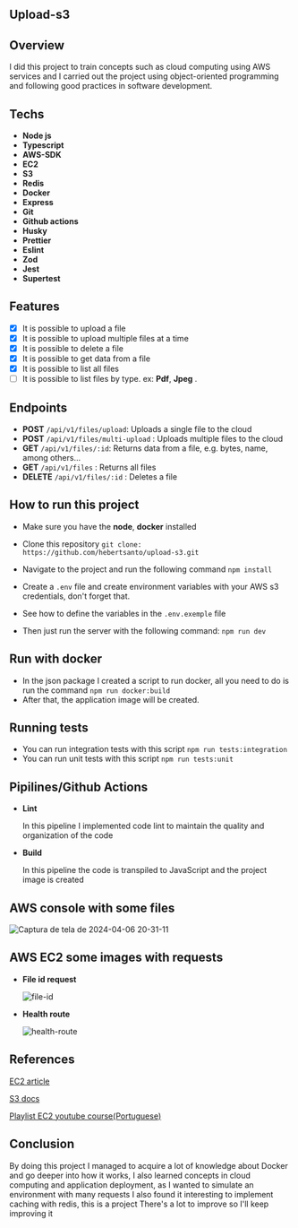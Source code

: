 ## Upload-s3

## Overview

I did this project to train concepts such as cloud computing using AWS services and I carried out the project using object-oriented programming and following good practices in software development.

## **Techs**

- **Node js**
- **Typescript**
- **AWS-SDK**
- **EC2**
- **S3**
- **Redis**
- **Docker**
- **Express**
- **Git**
- **Github actions**
- **Husky**
- **Prettier**
- **Eslint**
- **Zod**
- **Jest**
- **Supertest**

## **Features**

- [x] It is possible to upload a file
- [x] It is possible to upload multiple files at a time
- [x] It is possible to delete a file
- [x] It is possible to get data from a file
- [x] It is possible to list all files
- [ ] It is possible to list files by type. ex: **Pdf**, **Jpeg** .

## **Endpoints**

- **POST** `/api/v1/files/upload`: Uploads a single file to the cloud
- **POST** `/api/v1/files/multi-upload` : Uploads multiple files to the cloud
- **GET** `/api/v1/files/:id`: Returns data from a file, e.g. bytes, name, among others...
- **GET** `/api/v1/files` : Returns all files
- **DELETE** `/api/v1/files/:id` : Deletes a file

## How to run this project

- Make sure you have the **node**, **docker** installed
- Clone this repository `git clone: ​​https://github.com/hebertsanto/upload-s3.git`

- Navigate to the project and run the following command `npm install`
- Create a `.env` file and create environment variables with your AWS s3 credentials, don't forget that.
- See how to define the variables in the `.env.exemple` file
- Then just run the server with the following command: `npm run dev`

## Run with docker

- In the json package I created a script to run docker, all you need to do is run the command `npm run docker:build`
- After that, the application image will be created.

## Running tests

- You can run integration tests with this script `npm run tests:integration`
- You can run unit tests with this script `npm run tests:unit`

## Pipilines/Github Actions

- **Lint**

  In this pipeline I implemented code lint to maintain the quality and organization of the code

- **Build**

  In this pipeline the code is transpiled to JavaScript and the project image is created

## AWS console with some files

![Captura de tela de 2024-04-06 20-31-11](https://github.com/hebertsanto/upload-s3/assets/108555424/a3a31951-33d3-4955-8458-62c30c4ad5d4)

## AWS EC2 some images with requests

- **File id request**

  ![file-id](https://github.com/hebertsanto/upload-s3/assets/108555424/7b549579-56cc-4938-a2d7-9373a0d49d38)

- **Health route**

  ![health-route](https://github.com/hebertsanto/upload-s3/assets/108555424/dda7b577-752c-4d5a-9f63-0fd7d33c7a6b)

## References

[EC2 article](https://medium.com/@sahdevgrover02/understanding-amazon-ec2-cb702b53c9ca)

[S3 docs](https://docs.aws.amazon.com/AmazonS3/latest/userguide/Welcome.html)

[Playlist EC2 youtube course(Portuguese)](https://www.youtube.com/watch?v=HiBCv9DolxI&list=PLtL97Owd1gkQ0dfqGW8OtJ-155Gs67Ecz)

## Conclusion

By doing this project I managed to acquire a lot of knowledge about Docker and go deeper into how it works, I also learned concepts in cloud computing and application deployment, as I wanted to simulate an environment with many requests I also found it interesting to implement caching with redis, this is a project There's a lot to improve so I'll keep improving it
